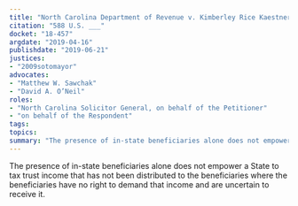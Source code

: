 ```yaml
---
title: "North Carolina Department of Revenue v. Kimberley Rice Kaestner 1992 Family Trust"
citation: "588 U.S. ___"
docket: "18-457"
argdate: "2019-04-16"
publishdate: "2019-06-21"
justices:
- "2009sotomayor"
advocates:
- "Matthew W. Sawchak"
- "David A. O’Neil"
roles:
- "North Carolina Solicitor General, on behalf of the Petitioner"
- "on behalf of the Respondent"
tags:
topics:
summary: "The presence of in-state beneficiaries alone does not empower a State to tax trust income that has not been distributed to the beneficiaries where the beneficiaries have no right to demand that income and are uncertain to receive it."
---
```

The presence of in-state beneficiaries alone does not empower a State to tax trust income that has not been distributed to the beneficiaries where the beneficiaries have no right to demand that income and are uncertain to receive it.

